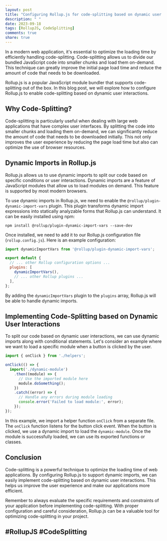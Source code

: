 ```yaml
---
layout: post
title: "Configuring Rollup.js for code-splitting based on dynamic user interactions"
description: " "
date: 2023-09-18
tags: [RollupJS, CodeSplitting]
comments: true
share: true
---
```


In a modern web application, it's essential to optimize the loading time by efficiently handling code-splitting. Code-splitting allows us to divide our bundled JavaScript code into smaller chunks and load them on-demand. This technique can greatly improve the initial page load time and reduce the amount of code that needs to be downloaded.

Rollup.js is a popular JavaScript module bundler that supports code-splitting out of the box. In this blog post, we will explore how to configure Rollup.js to enable code-splitting based on dynamic user interactions.

## Why Code-Splitting?

Code-splitting is particularly useful when dealing with large web applications that have complex user interfaces. By splitting the code into smaller chunks and loading them on-demand, we can significantly reduce the amount of code that needs to be downloaded initially. This not only improves the user experience by reducing the page load time but also can optimize the use of browser resources.

## Dynamic Imports in Rollup.js

Rollup.js allows us to use dynamic imports to split our code based on specific conditions or user interactions. Dynamic imports are a feature of JavaScript modules that allow us to load modules on demand. This feature is supported by most modern browsers.

To use dynamic imports in Rollup.js, we need to enable the `@rollup/plugin-dynamic-import-vars` plugin. This plugin transforms dynamic import expressions into statically analyzable forms that Rollup.js can understand. It can be easily installed using npm:

```
npm install @rollup/plugin-dynamic-import-vars --save-dev
```

Once installed, we need to add it to our Rollup.js configuration file (`rollup.config.js`). Here is an example configuration:

```javascript
import dynamicImportVars from '@rollup/plugin-dynamic-import-vars';

export default {
  // ... other Rollup configuration options ...
  plugins: [
    dynamicImportVars(),
    // ... other Rollup plugins ...
  ],
};
```

By adding the `dynamicImportVars` plugin to the `plugins` array, Rollup.js will be able to handle dynamic imports.

## Implementing Code-Splitting based on Dynamic User Interactions

To split our code based on dynamic user interactions, we can use dynamic imports along with conditional statements. Let's consider an example where we want to load a specific module when a button is clicked by the user.

```javascript
import { onClick } from './helpers';

onClick(() => {
  import('./dynamic-module')
    .then((module) => {
      // Use the imported module here
      module.doSomething();
    })
    .catch((error) => {
      // Handle any errors during module loading
      console.error('Failed to load module:', error);
    });
});
```

In this example, we import a helper function `onClick` from a separate file. The `onClick` function listens for the button click event. When the button is clicked, we use a dynamic import to load the `dynamic-module`. Once the module is successfully loaded, we can use its exported functions or classes.

## Conclusion

Code-splitting is a powerful technique to optimize the loading time of web applications. By configuring Rollup.js to support dynamic imports, we can easily implement code-splitting based on dynamic user interactions. This helps us improve the user experience and make our applications more efficient.

Remember to always evaluate the specific requirements and constraints of your application before implementing code-splitting. With proper configuration and careful consideration, Rollup.js can be a valuable tool for optimizing code-splitting in your project.

## #RollupJS #CodeSplitting